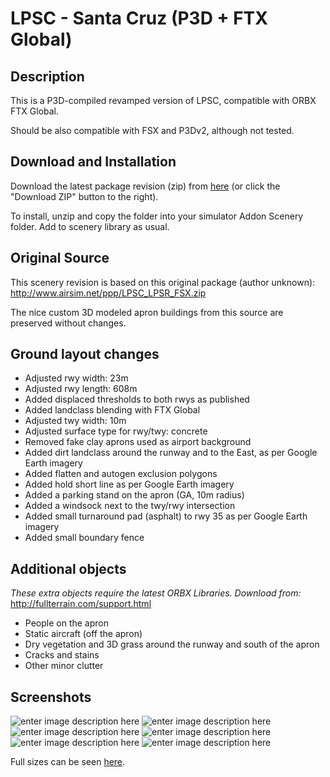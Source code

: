 # LPSC - Santa Cruz (P3D + FTX Global)

## Description

This is a P3D-compiled revamped version of LPSC, compatible with ORBX FTX Global.

Should be also compatible with FSX and P3Dv2, although not tested.

## Download and Installation

Download the latest package revision (zip) from [here](https://github.com/sv-scenery/LPSC-P3D/archive/master.zip) (or click the "Download ZIP" button to the right).

To install, unzip and copy the folder into your simulator Addon Scenery folder. Add to scenery library as usual.

## Original Source

This scenery revision is based on this original package (author unknown):
http://www.airsim.net/ppp/LPSC_LPSR_FSX.zip 

The nice custom 3D modeled apron buildings from this source are preserved without changes.

## Ground layout changes

* Adjusted rwy width: 23m
* Adjusted rwy length: 608m
* Added displaced thresholds to both rwys as published
* Added landclass blending with FTX Global
* Adjusted twy width: 10m
* Adjusted surface type for rwy/twy: concrete
* Removed fake clay aprons used as airport background
* Added dirt landclass around the runway and to the East, as per Google Earth imagery
* Added flatten and autogen exclusion polygons
* Added hold short line as per Google Earth imagery
* Added a parking stand on the apron (GA, 10m radius)
* Added a windsock next to the twy/rwy intersection
* Added small turnaround pad (asphalt) to rwy 35 as per Google Earth imagery
* Added small boundary fence

## Additional objects

_These extra objects require the latest ORBX Libraries. Download from:_ http://fullterrain.com/support.html

* People on the apron
* Static aircraft (off the apron)
* Dry vegetation and 3D grass around the runway and south of the apron
* Cracks and stains
* Other minor clutter

## Screenshots

![enter image description here][1]
![enter image description here][2]
![enter image description here][3]
![enter image description here][4]
![enter image description here][5]
![enter image description here][6]

Full sizes can be seen [here](http://imgur.com/a/ZKbvR).


  [1]: https://lh5.googleusercontent.com/6NN2gZeZw0A1MuC9CamtN-O80L12pwo4Nyq9yVhb05E=s800
  [2]: https://lh5.googleusercontent.com/DSE5I3kFJyDixY89lwWm7oxKN1A7cxJwoMdrKzcUXq0=s800
  [3]: https://lh5.googleusercontent.com/EwyEWaTOPPxX5f4oElOivZRB_mL4LrQxL58ibg9Cq5I=s800
  [4]: https://lh4.googleusercontent.com/z7N9cTxCw01pwTB_SJkqaXcT2K4LDV_cWdQ074geYg8=s800
  [5]: https://lh4.googleusercontent.com/m9oqYyEaXj5mtMtsSrU19xuMqK5Vo3-lwOif80ImGsA=s800
  [6]: https://lh6.googleusercontent.com/gmSMfpsIQ7yxYuYmMfPI1nziz2x1on1VR6suMoOkOSw=s800
